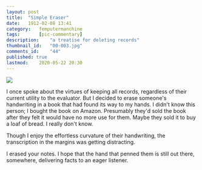 ```yaml
---
layout: post
title: 	"Simple Eraser"
date:	1912-02-08 13:41
category:	femputermanchine
tags:		[pic-commentary] 
description: 	"a treatise for deleting records"
thumbnail_id:	"00-003.jpg"
comments_id:	"44"
published: true
lastmod:	2020-05-22 20:30
---
```


<img src="{{ site.url }}/assets/img/cc-lesson6handwriting.jpg" max-width="1000" />

I once spoke about the virtues of keeping all records, regardless of their current utility to the evaluator. But I decided to erase someone's handwriting in a book that had found its way to my hands. I didn't know this person; I bought the book on Amazon. Presumably they'd sold the book after they felt it would have no more use for them. Maybe they sold it to buy a loaf of bread. I really don't know. 

Though I enjoy the effortless curvature of their handwriting, the transcription in the margins was getting distracting.

I erased your notes. I hope that the hand that penned them is still out there, somewhere, delivering facts to an eager listener.
